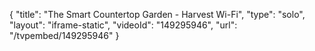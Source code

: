 {
    "title": "The Smart Countertop Garden - Harvest Wi-Fi",
    "type": "solo",
    "layout": "iframe-static",
    "videoId": "149295946",
    "url": "\/tvpembed\/149295946"
}